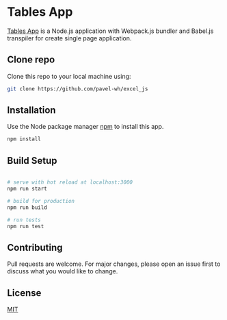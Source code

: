 # Tables App

[Tables App](https://tables-js.web.app/) is a Node.js application with Webpack.js bundler and Babel.js transpiler for create single page application.

## Clone repo

Clone this repo to your local machine using:

```bash
git clone https://github.com/pavel-wh/excel_js
```

## Installation

Use the Node package manager [npm](https://www.npmjs.com/) to install this app.

```bash
npm install
```

## Build Setup

```bash

# serve with hot reload at localhost:3000
npm run start

# build for production
npm run build

# run tests
npm run test
```

## Contributing

Pull requests are welcome. For major changes, please open an issue first to discuss what you would like to change.

## License

[MIT](https://choosealicense.com/licenses/mit/)
